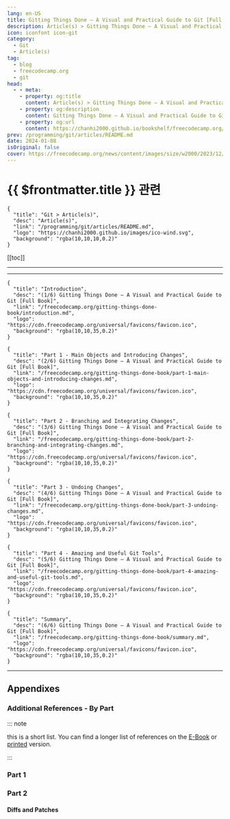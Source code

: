 ```yaml
---
lang: en-US
title: Gitting Things Done – A Visual and Practical Guide to Git [Full Book]
description: Article(s) > Gitting Things Done – A Visual and Practical Guide to Git [Full Book]
icon: iconfont icon-git
category: 
  - Git
  - Article(s)
tag: 
  - blog
  - freecodecamp.org
  - git
head:
  - - meta:
    - property: og:title
      content: Article(s) > Gitting Things Done – A Visual and Practical Guide to Git [Full Book]
    - property: og:description
      content: Gitting Things Done – A Visual and Practical Guide to Git [Full Book]
    - property: og:url
      content: https://chanhi2000.github.io/bookshelf/freecodecamp.org/gitting-things-done-book/
prev: /programming/git/articles/README.md
date: 2024-01-08
isOriginal: false
cover: https://freecodecamp.org/news/content/images/size/w2000/2023/12/Gitting-Things-Done-Cover-with-Photo.png
---
```


# {{ $frontmatter.title }} 관련

```component VPCard
{
  "title": "Git > Article(s)",
  "desc": "Article(s)",
  "link": "/programming/git/articles/README.md",
  "logo": "https://chanhi2000.github.io/images/ico-wind.svg",
  "background": "rgba(10,10,10,0.2)"
}
```

[[toc]]

---

<SiteInfo
  name="Gitting Things Done – A Visual and Practical Guide to Git [Full Book]"
  desc="Introduction Git is awesome. Most software developers use Git on a daily basis. But how many truly understand Git? Do you feel like you know what's going on under the hood as you use Git to perform various tasks? For example, what happens when you us..."
  url="https://freecodecamp.org/news/gitting-things-done-book/"
  logo="https://cdn.freecodecamp.org/universal/favicons/favicon.ico"
  preview="https://freecodecamp.org/news/content/images/size/w2000/2023/12/Gitting-Things-Done-Cover-with-Photo.png"/>

---

```component VPCard
{
  "title": "Introduction",
  "desc": "(1/6) Gitting Things Done – A Visual and Practical Guide to Git [Full Book]",
  "link": "/freecodecamp.org/gitting-things-done-book/introduction.md",
  "logo": "https://cdn.freecodecamp.org/universal/favicons/favicon.ico",
  "background": "rgba(10,10,35,0.2)"
}
```

```component VPCard
{
  "title": "Part 1 - Main Objects and Introducing Changes",
  "desc": "(2/6) Gitting Things Done – A Visual and Practical Guide to Git [Full Book]",
  "link": "/freecodecamp.org/gitting-things-done-book/part-1-main-objects-and-introducing-changes.md",
  "logo": "https://cdn.freecodecamp.org/universal/favicons/favicon.ico",
  "background": "rgba(10,10,35,0.2)"
}
```

```component VPCard
{
  "title": "Part 2 - Branching and Integrating Changes",
  "desc": "(3/6) Gitting Things Done – A Visual and Practical Guide to Git [Full Book]",
  "link": "/freecodecamp.org/gitting-things-done-book/part-2-branching-and-integrating-changes.md",
  "logo": "https://cdn.freecodecamp.org/universal/favicons/favicon.ico",
  "background": "rgba(10,10,35,0.2)"
}
```

```component VPCard
{
  "title": "Part 3 - Undoing Changes",
  "desc": "(4/6) Gitting Things Done – A Visual and Practical Guide to Git [Full Book]",
  "link": "/freecodecamp.org/gitting-things-done-book/part-3-undoing-changes.md",
  "logo": "https://cdn.freecodecamp.org/universal/favicons/favicon.ico",
  "background": "rgba(10,10,35,0.2)"
}
```

```component VPCard
{
  "title": "Part 4 - Amazing and Useful Git Tools",
  "desc": "(5/6) Gitting Things Done – A Visual and Practical Guide to Git [Full Book]",
  "link": "/freecodecamp.org/gitting-things-done-book/part-4-amazing-and-useful-git-tools.md",
  "logo": "https://cdn.freecodecamp.org/universal/favicons/favicon.ico",
  "background": "rgba(10,10,35,0.2)"
}
```

```component VPCard
{
  "title": "Summary",
  "desc": "(6/6) Gitting Things Done – A Visual and Practical Guide to Git [Full Book]",
  "link": "/freecodecamp.org/gitting-things-done-book/summary.md",
  "logo": "https://cdn.freecodecamp.org/universal/favicons/favicon.ico",
  "background": "rgba(10,10,35,0.2)"
}
```

---

## Appendixes

### Additional References - By Part

::: note

this is a short list. You can find a longer list of references on the [<FontIcon icon="fas fa-globe"/>E-Book](https://buymeacoffee.com/omerr/e/197232) or [<FontIcon icon="fa-brands fa-amazon"/>printed](https://amazon.com/dp/B0CQXTJ5V5) version.

:::

### Part 1

<SiteInfo
  name="Git Internals - YouTube"
  desc="Git Internals"
  url="https://youtube.com/playlist?list=PL9lx0DXCC4BNUby5H58y6s2TQVLadV8v7"
  logo="https://yt3.googleusercontent.com/ytc/AIdro_m81J-AHILjlqjRnz8FKSAzO-tNcxsh0A7R8sGL6Zn5Pw=s160-c-k-c0x00ffffff-no-rj"
  preview="https://i.ytimg.com/vi/fWMKue-WBok/hqdefault.jpg?sqp=-oaymwEXCOADEI4CSFryq4qpAwkIARUAAIhCGAE=&rs=AOn4CLAJFjvSSg0N5cgiDN4FcpqAUzhBOw&days_since_epoch=19972"/>

<VidStack src="youtube/MYP56QJpDr4" />

### Part 2

#### Diffs and Patches

<!-- 
Git Diffs algorithms:

- <a href="https://en.wikipedia.org/wiki/Diff">https://en.wikipedia.org/wiki/Diff</a>

The most default diff algorithm in Git is Myers:

- <a href="https://nathaniel.ai/myers-diff/">https://nathaniel.ai/myers-diff/</a>
- <a href="https://blog.jcoglan.com/2017/02/12/the-myers-diff-algorithm-part-1/">https://blog.jcoglan.com/2017/02/12/the-myers-diff-algorithm-part-1/</a>
- <a href="https://blog.robertelder.org/diff-algorithm/">https://blog.robertelder.org/diff-algorithm/</a>

#### Git Merge

- <a href="https://git-scm.com/book/en/v2/Git-Tools-Advanced-Merging">https://git-scm.com/book/en/v2/Git-Tools-Advanced-Merging</a>
- <a href="https://blog.plasticscm.com/2010/11/live-to-merge-merge-to-live.html">https://blog.plasticscm.com/2010/11/live-to-merge-merge-to-live.html</a>

#### Git Rebase

- <a href="https://jwiegley.github.io/git-from-the-bottom-up/1-Repository/7-branching-and-the-power-of-rebase.html">https://jwiegley.github.io/git-from-the-bottom-up/1-Repository/7-branching-and-the-power-of-rebase.html</a>
- <a href="https://git-scm.com/book/en/v2/Git-Branching-Rebasing">https://git-scm.com/book/en/v2/Git-Branching-Rebasing</a>

#### Beatles-Related Resources

- <a href="https://the-paulmccartney-project.com/song/ive-got-a-feeling/">https://the-paulmccartney-project.com/song/ive-got-a-feeling/</a>
- <a href="https://cheatsheet.com/entertainment/did-john-lennon-or-paul-mccartney-write-the-classic-a-day-in-the-life.html/">https://cheatsheet.com/entertainment/did-john-lennon-or-paul-mccartney-write-the-classic-a-day-in-the-life.html/</a>
- <a href="http://lifeofthebeatles.blogspot.com/2009/06/ive-got-feeling-lyrics.html">http://lifeofthebeatles.blogspot.com/2009/06/ive-got-feeling-lyrics.html</a>

### Part 3

- <a href="https://git-scm.com/book/en/v2/Git-Tools-Reset-Demystified">https://git-scm.com/book/en/v2/Git-Tools-Reset-Demystified</a>
- <a href="https://edureka.co/blog/common-git-mistakes/">https://edureka.co/blog/common-git-mistakes/</a>

---

## About the Author

<a href="https://linkedin.com/in/omer-rosenbaum-034a08b9/">Omer Rosenbaum</a> is <a href="https://swimm.io/">Swimm</a>’s Chief Technology Officer. He's the author of the <a href="https://youtube.com/@BriefVid">Brief YouTube Channel</a>. He's also a cyber training expert and founder of Checkpoint Security Academy. He's the author of <a href="https://data.cyber.org.il/networks/networks.pdf">Computer Networks (in Hebrew)</a>. You can find him on <a href="https://twitter.com/Omer_Ros">Twitter</a>.
-->
